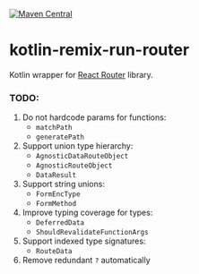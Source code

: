 [![Maven Central](https://img.shields.io/maven-central/v/org.jetbrains.kotlin-wrappers/kotlin-remix-run-router)](https://mvnrepository.com/artifact/org.jetbrains.kotlin-wrappers/kotlin-remix-run-router)

# kotlin-remix-run-router

Kotlin wrapper for [React Router](https://remix.run/docs/en/v1/other-api/react-router) library.


### TODO:
1) Do not hardcode params for functions:
   * `matchPath`
   * `generatePath`
2) Support union type hierarchy:
    * `AgnosticDataRouteObject`
    * `AgnosticRouteObject`
    * `DataResult`
3) Support string unions:
    * `FormEncType`
    * `FormMethod`
4) Improve typing coverage for types:
    * `DeferredData`
    * `ShouldRevalidateFunctionArgs`
5) Support indexed type signatures:
   * `RouteData`
6) Remove redundant `?` automatically

